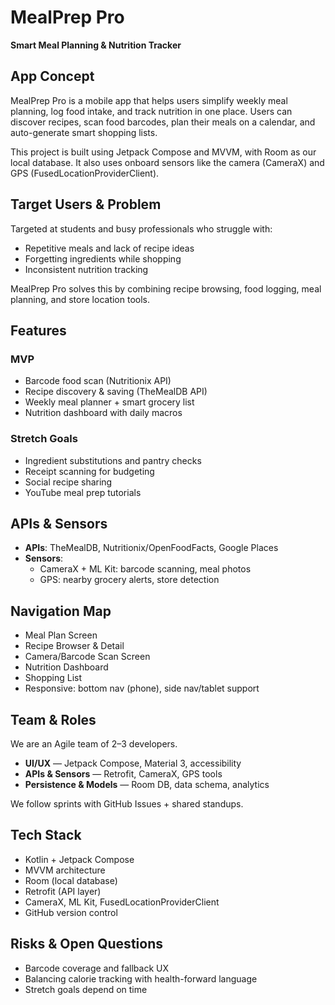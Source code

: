 
# MealPrep Pro
**Smart Meal Planning & Nutrition Tracker**  

## App Concept
MealPrep Pro is a mobile app that helps users simplify weekly meal planning, log food intake, and track nutrition in one place. Users can discover recipes, scan food barcodes, plan their meals on a calendar, and auto-generate smart shopping lists.

This project is built using Jetpack Compose and MVVM, with Room as our local database. It also uses onboard sensors like the camera (CameraX) and GPS (FusedLocationProviderClient).

## Target Users & Problem
Targeted at students and busy professionals who struggle with:
- Repetitive meals and lack of recipe ideas
- Forgetting ingredients while shopping
- Inconsistent nutrition tracking

MealPrep Pro solves this by combining recipe browsing, food logging, meal planning, and store location tools.

## Features

### MVP
- Barcode food scan (Nutritionix API)
- Recipe discovery & saving (TheMealDB API)
- Weekly meal planner + smart grocery list
- Nutrition dashboard with daily macros

### Stretch Goals
- Ingredient substitutions and pantry checks
- Receipt scanning for budgeting
- Social recipe sharing
- YouTube meal prep tutorials

## APIs & Sensors
- **APIs**: TheMealDB, Nutritionix/OpenFoodFacts, Google Places
- **Sensors**: 
  - CameraX + ML Kit: barcode scanning, meal photos
  - GPS: nearby grocery alerts, store detection

## Navigation Map
- Meal Plan Screen
- Recipe Browser & Detail
- Camera/Barcode Scan Screen
- Nutrition Dashboard
- Shopping List
- Responsive: bottom nav (phone), side nav/tablet support

## Team & Roles
We are an Agile team of 2–3 developers.  
- **UI/UX** — Jetpack Compose, Material 3, accessibility
- **APIs & Sensors** — Retrofit, CameraX, GPS tools
- **Persistence & Models** — Room DB, data schema, analytics

We follow sprints with GitHub Issues + shared standups.

## Tech Stack
- Kotlin + Jetpack Compose
- MVVM architecture
- Room (local database)
- Retrofit (API layer)
- CameraX, ML Kit, FusedLocationProviderClient
- GitHub version control

## Risks & Open Questions
- Barcode coverage and fallback UX
- Balancing calorie tracking with health-forward language
- Stretch goals depend on time

